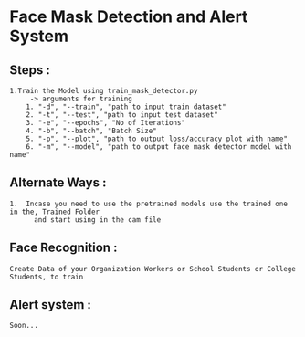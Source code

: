 # Face Mask Detection and Alert System

## Steps :
    1.Train the Model using train_mask_detector.py 
         -> arguments for training 
        1. "-d", "--train", "path to input train dataset"
        2. "-t", "--test", "path to input test dataset"
        3. "-e", "--epochs", "No of Iterations"
        4. "-b", "--batch", "Batch Size"
        5. "-p", "--plot", "path to output loss/accuracy plot with name"
        6. "-m", "--model", "path to output face mask detector model with name"


## Alternate Ways :
    1.  Incase you need to use the pretrained models use the trained one in the, Trained Folder
	      and start using in the cam file
      
## Face Recognition :
    Create Data of your Organization Workers or School Students or College Students, to train
  
## Alert system :
    Soon...
  
  
   

